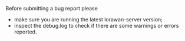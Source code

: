 Before submitting a bug report please
 - make sure you are running the latest lorawan-server version;
 - inspect the debug.log to check if there are some warnings or errors reported.
